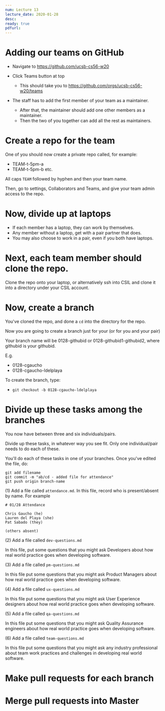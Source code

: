 ```yaml
---
num: Lecture 13
lecture_date: 2020-01-28
desc:
ready: true
pdfurl:
---
```


# Adding our teams on GitHub

* Navigate to <https://github.com/ucsb-cs56-w20>
* Click Teams button at top
   * This should take you to <https://github.com/orgs/ucsb-cs56-w20/teams>

* The staff has to add the first member of your team as a maintainer.
   * After that, the maintainer should add one other members as a maintainer.
   * Then the two of you together can add all the rest as maintainers.

# Create a repo for the team

One of you should now create a private repo called, for example:
* TEAM-t-5pm-a
* TEAM-t-5pm-b
etc.

All caps `TEAM` followed by hyphen and then your team name.

Then, go to settings, Collaborators and Teams, and give your team admin access to the repo.


# Now, divide up at laptops

* If each member has a laptop, they can work by themselves.
* Any member without a laptop, get with a pair partner that does.
* You may also choose to work in a pair, even if you both have laptops.

# Next, each team member should clone the repo.

Clone the repo onto your laptop, or alternatively ssh into CSIL and clone it into a directory under your CSIL account.

# Now, create a branch

You've cloned the repo, and done a `cd` into the directory for the repo.

Now you are going to create a branch just for your (or for you and your pair)

Your branch name will be 0128-githubid  or 0128-githubid1-githubid2, where githubid is your githubid.

E.g.

* 0128-cgaucho
* 0128-cgaucho-ldelplaya

To create the branch, type:

* `git checkout -b 0128-cgaucho-ldelplaya`

# Divide up these tasks among the branches

You now have between three and six individuals/pairs.

Divide up these tasks, in whatever way you see fit.   Only one individual/pair needs to do each of these.

You'll do each of these tasks in one of your branches.   Once you've edited the file, do:

```
git add filename
git commit -m "ab/cd - added file for attendance"
git push origin branch-name
```

(1) Add a file called `attendance.md`.  In this file, record who is present/absent by name.  For example

```
# 01/28 Attendance

Chris Gaucho (he)
Lauren del Playa (she)
Pat Sabado (they)

(others absent)

```

(2) Add a file called `dev-questions.md` 

In this file, put some questions that you might ask Developers about how real world practice goes when developing software.

(3) Add a file called `pm-questions.md` 

In this file put some questions that you might ask Product Managers about how real world practice goes when developing software.


(4) Add a file called `ux-questions.md` 

In this file put some questions that you might ask User Experience designers about how real world practice goes when developing software.


(5) Add a file called `qa-questions.md` 

In this file put some questions that you might ask Quality Assurance engineers about how real world practice goes when developing software.

(6) Add a file called `team-questions.md` 

In this file put some questions that you might ask any industry professional about team work practices and challenges in developing real world software.

# Make pull requests for each branch

# Merge pull requests into Master


